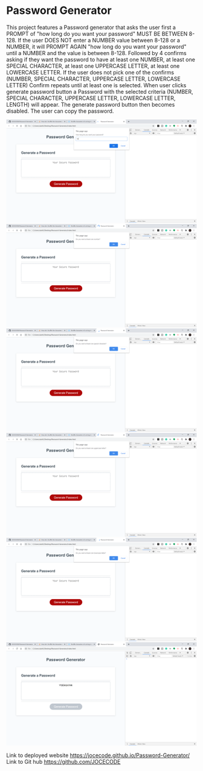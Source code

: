 # Password Generator

This project features a Password generator that asks the user first a PROMPT of "how long do you want your password" MUST BE BETWEEN 8-128. If the user DOES NOT enter a NUMBER value between 8-128 or a NUMBER, it will PROMPT AGAIN "how long do you want your password" until a NUMBER and the value is between 8-128. Followed by 4 confirms asking if they want the password to have at least one NUMBER, at least one SPECIAL CHARACTER, at least one UPPERCASE LETTER, at least one LOWERCASE LETTER. If the user does not pick one of the confirms (NUMBER, SPECIAL CHARACTER, UPPERCASE LETTER, LOWERCASE LETTER) Confirm repeats until at least one is selected. When user clicks generate password button a Password with the selected criteria (NUMBER, SPECIAL CHARACTER, UPPERCASE LETTER, LOWERCASE LETTER, LENGTH) will appear. The generate password button then becomes disabled. The user can copy the password.

![Screenshots](</screenshots/Screenshots(1).png?raw=true> "Screenshot Of Deployed Website")
![Screenshots](</screenshots/Screenshots(2).png?raw=true> "Screenshot Of Deployed Website")
![Screenshots](</screenshots/Screenshots(3).png?raw=true> "Screenshot Of Deployed Website")
![Screenshots](</screenshots/Screenshots(4).png?raw=true> "Screenshot Of Deployed Website")
![Screenshots](</screenshots/Screenshots(5).png?raw=true> "Screenshot Of Deployed Website")
![Screenshots](</screenshots/Screenshots(6).png?raw=true> "Screenshot Of Deployed Website")

Link to deployed website https://jocecode.github.io/Password-Generator/
Link to Git hub https://github.com/JOCECODE
